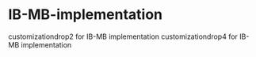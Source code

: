 # IB-MB-implementation
customizationdrop2 for IB-MB implementation
customizationdrop4 for IB-MB implementation
